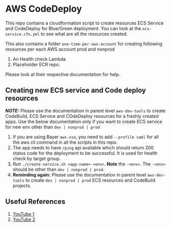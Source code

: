 
# AWS CodeDeploy

This repo contains a cloudformation script to create resources ECS Service and CodeDeploy for Blue/Green deployment. You can look at the `ecs-service.cfn.yml` to see what are all the resources created.

This also contains a folder `one-time-per-aws-account` for creating following resources per each AWS account prod and nonprod 

1. An Health check Lambda
2. Placeholder ECR repo.

Please look at their respective documentation for help.

## Creating new ECS service and Code deploy resources

_**NOTE:**_ Please use the documentation in parent level `aws-dev-tools` to create CodeBuild, ECS Service and COdeDeploy resources for a freshly created apps. Use the below documentation only if you want to create ECS service for new env other than `dev | nonprod | prod`

1. If you are using Bayer `aws-sso`, you need to add  `--profile saml` for all the aws cli command in all the scripts in this repo.
2. The app needs to have `/ping` api available which should return 200 status code for the deployment to be successful. It is used for health check by target group.
3. Run `./create-service.sh <app-name>-<env>`. **Note** the `-<env>`. The `-<env>` should be other than `dev | nonprod | prod`.
4. **Reminding again:** Please use the documentation in parent level `aws-dev-tools` to create `dev | nonprod | prod` ECS resources and CodeBuild projects.

## Useful References

1. [YouTube 1](https://www.youtube.com/watch?edufilter=NULL&t=556s&v=5VPIzKDyLvo)
2. [YouTube 2](https://www.youtube.com/watch?edufilter=NULL&t=2s&v=ekh2uW1VU6U)